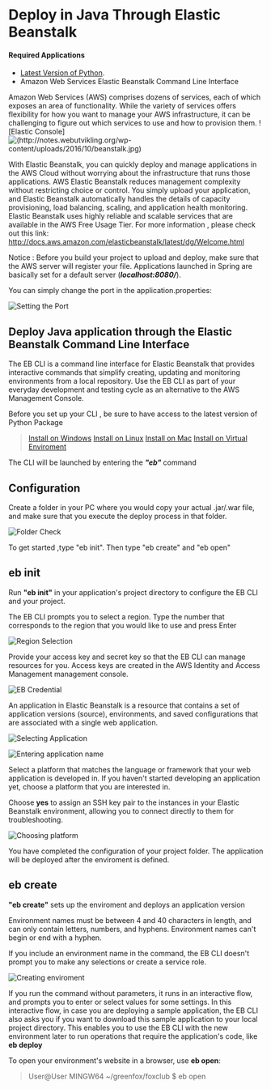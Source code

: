 ﻿<h1>Deploy in Java Through Elastic Beanstalk</h1>

<h4>Required Applications</h4>

 - [Latest Version of Python](https://www.python.org/downloads/).
 - Amazon Web Services Elastic Beanstalk Command Line Interface
 
Amazon Web Services (AWS) comprises dozens of services, each of which exposes an area of functionality. While the variety of services offers flexibility for how you want to manage your AWS infrastructure, it can be challenging to figure out which services to use and how to provision them.
![Elastic Console]![(http://notes.webutvikling.org/wp-content/uploads/2016/10/beanstalk.jpg)](https://lh3.googleusercontent.com/-iZ9KEWuyJQE/WiQFztFTDfI/AAAAAAAAD_w/WIPpsw5KW3YYshoeoGIr31XMeYaOD5NtwCLcBGAs/s0/elastic1.png "elastic1.png")

With Elastic Beanstalk, you can quickly deploy and manage applications in the AWS Cloud without worrying about the infrastructure that runs those applications. AWS Elastic Beanstalk reduces management complexity without restricting choice or control. You simply upload your application, and Elastic Beanstalk automatically handles the details of capacity provisioning, load balancing, scaling, and application health monitoring. Elastic Beanstalk uses highly reliable and scalable services that are available in the AWS Free Usage Tier.
For more information  , please check out this link:
http://docs.aws.amazon.com/elasticbeanstalk/latest/dg/Welcome.html

Notice : Before you build your project to upload and deploy, make sure that the AWS server will register your file. Applications launched in Spring are basically set for a default server  (**_localhost:8080/_**).

You can simply change the port in the application.properties:

![Setting the Port](https://lh3.googleusercontent.com/-Sfqav50CLpk/WiJ2PVestCI/AAAAAAAAD8g/QhfJdGMldusmnIGIa10PCo6bC0dW2CvngCLcBGAs/s0/approp.png "approp.png")

<h2>Deploy Java application through the Elastic Beanstalk Command Line Interface</h2>


The EB CLI is a command line interface for Elastic Beanstalk that provides interactive commands that simplify creating, updating and monitoring environments from a local repository. Use the EB CLI as part of your everyday development and testing cycle as an alternative to the AWS Management Console.

Before you set up your CLI , be sure to have access to the latest version of Python Package

>[Install on Windows](http://docs.aws.amazon.com/elasticbeanstalk/latest/dg/eb-cli3-install-windows.html)
>[Install on Linux](http://docs.aws.amazon.com/elasticbeanstalk/latest/dg/eb-cli3-install-linux.html)
>[Install on Mac](http://docs.aws.amazon.com/elasticbeanstalk/latest/dg/eb-cli3-install-osx.html)
>[Install on Virtual Enviroment](http://docs.aws.amazon.com/elasticbeanstalk/latest/dg/eb-cli3-install-virtualenv.html)

The CLI will be launched by entering the **_"eb"_** command

<h2>Configuration</h2>

 Create a folder in your PC where you would copy your actual .jar/.war file, and make sure that you execute the deploy process in that folder.

![Folder Check](https://lh3.googleusercontent.com/-9EMjQp-ZpRQ/WiJ6-LiMkbI/AAAAAAAAD84/Kwn4jq4bmaICYyzK0pf2p1CIwjWiuJCEgCLcBGAs/s0/ebinit0.JPG "ebinit0.JPG")

To get started ,type "eb init". Then type "eb create" and "eb open"

<h2>eb init</h2>

 Run **"eb init"** in your application's project directory to configure the EB CLI and your project.



The EB CLI prompts you to select a region. Type the number that corresponds to the region that you would like to use and press Enter

![Region Selection](https://lh3.googleusercontent.com/-ow9bioOu88g/WiKBSgNyWTI/AAAAAAAAD9g/_2haQngSf4wavCPPjienJEiluLLW0qZ7ACLcBGAs/s0/ebinit1.JPG "ebinit1.JPG")

Provide your access key and secret key so that the EB CLI can manage resources for you. Access keys are created in the AWS Identity and Access Management management console.

![EB Credential](https://lh3.googleusercontent.com/-9TaJtgO-Nx8/WiKG5PhZBGI/AAAAAAAAD94/_SEGIVEGQ2Qeihh0rLPXLuBfi_I0LmqGACLcBGAs/s0/ebcred.JPG "ebcred.JPG")

An application in Elastic Beanstalk is a resource that contains a set of application versions (source), environments, and saved configurations that are associated with a single web application.

![Selecting Application](https://lh3.googleusercontent.com/-aJlM0f9idqA/WiKHM3gBkWI/AAAAAAAAD-A/tYs-WUCBr6wKRQCVPu-LpuiFmPVrGDQOwCLcBGAs/s0/ebinit2.JPG "ebinit2.JPG")

![Entering application name](https://lh3.googleusercontent.com/-zm99BYlLeqk/WiKHaAmzj0I/AAAAAAAAD-M/M7GkuyMe4owgwBLk359DCyTJGmgh-FwoACLcBGAs/s0/ebinit3.JPG "ebinit3.JPG")

Select a platform that matches the language or framework that your web application is developed in. If you haven't started developing an application yet, choose a platform that you are interested in.

Choose **yes** to assign an SSH key pair to the instances in your Elastic Beanstalk environment, allowing you to connect directly to them for troubleshooting.

![Choosing platform](https://lh3.googleusercontent.com/-baMi7X3lm5c/WiKILUKt-qI/AAAAAAAAD-c/yH1ZkNqwlNsEpTmrWbyqzuSvWzwyYhctQCLcBGAs/s0/ebinit4.JPG "ebinit4.JPG")

You have completed the configuration of your project folder. The application will be deployed after the enviroment is defined.

<h2>eb create</h2>

**"eb create"** sets up the enviroment and deploys an application version

Environment names must be between 4 and 40 characters in length, and can only contain letters, numbers, and hyphens. Environment names can't begin or end with a hyphen.

If you include an environment name in the command, the EB CLI doesn't prompt you to make any selections or create a service role.

![Creating enviroment](https://lh3.googleusercontent.com/-LihJ7NE2Wl4/WiKM1allWwI/AAAAAAAAD_A/5NQJSCEnqFIAKvBNJS2BwTWVGPvxBSJ5gCLcBGAs/s0/ebcreate.JPG "ebcreate.JPG")

If you run the command without parameters, it runs in an interactive flow, and prompts you to enter or select values for some settings. In this interactive flow, in case you are deploying a sample application, the EB CLI also asks you if you want to download this sample application to your local project directory. This enables you to use the EB CLI with the new environment later to run operations that require the application's code, like **eb deploy**

To open your environment's website in a browser, use **eb open**:

>User@User MINGW64 ~/greenfox/foxclub
>$ eb open





